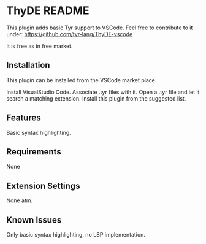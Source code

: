 # ThyDE README

This plugin adds basic Tyr support to VSCode.
Feel free to contribute to it under:
https://github.com/tyr-lang/ThyDE-vscode

It is free as in free market.

## Installation

This plugin can be installed from the VSCode market place.

Install VisualStudio Code.
Associate .tyr files with it.
Open a .tyr file and let it search a matching extension.
Install this plugin from the suggested list.


## Features

Basic syntax highlighting.

## Requirements

None

## Extension Settings

None atm.

## Known Issues

Only basic syntax highlighting, no LSP implementation.
